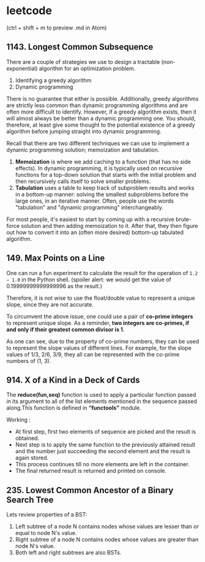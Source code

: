 # leetcode

(ctrl + shift + m to preview .md in Atom)

## 1143. Longest Common Subsequence
There are a couple of strategies we use to design a tractable (non-exponential)
algorithm for an optimization problem.

1. Identifying a greedy algorithm
2. Dynamic programming

There is no guarantee that either is possible. Additionally, greedy algorithms
are strictly less common than dynamic programming algorithms and are often more
difficult to identify. However, if a greedy algorithm exists, then it will
almost always be better than a dynamic programming one. You should, therefore,
at least give some thought to the potential existence of a greedy algorithm
before jumping straight into dynamic programming.

Recall that there are two different techniques we can use to implement a dynamic
programming solution; memoization and tabulation.

1. **Memoization** is where we add caching to a function (that has no side
  effects). In dynamic programming, it is typically used on recursive functions
  for a top-down solution that starts with the initial problem and then
  recursively calls itself to solve smaller problems.
2. **Tabulation** uses a table to keep track of subproblem results and works in
a bottom-up manner: solving the smallest subproblems before the large ones, in
an iterative manner. Often, people use the words "tabulation" and "dynamic
programming" interchangeably.

For most people, it's easiest to start by coming up with a recursive brute-force
solution and then adding memoization to it. After that, they then figure out how
to convert it into an (often more desired) bottom-up tabulated algorithm.

## 149. Max Points on a Line
One can run a fun experiment to calculate the result for the operation of ```1.2 − 1.0``` in the Python shell. (spoiler alert: we would get the value of 0.19999999999999996 as the result.)

Therefore, it is not wise to use the float/double value to represent a unique slope, since they are not accurate.

To circumvent the above issue, one could use a pair of **co-prime integers** to represent unique slope.
As a reminder, **two integers are co-primes, if and only if their greatest common divisor is 1**.

As one can see, due to the property of co-prime numbers, they can be used to represent the slope values of different lines. For example, for the slope values of 1/3, 2/6, 3/9, they all can be represented with the co-prime numbers of (1, 3).

## 914. X of a Kind in a Deck of Cards

The **reduce(fun,seq)** function is used to apply a particular function passed in its argument to all of the list elements mentioned in the sequence passed along.This function is defined in **“functools”** module.

Working :
- At first step, first two elements of sequence are picked and the result is obtained.
- Next step is to apply the same function to the previously attained result and the number just succeeding the second element and the result is again stored.
- This process continues till no more elements are left in the container.
- The final returned result is returned and printed on console.

## 235. Lowest Common Ancestor of a Binary Search Tree
Lets review properties of a BST:

1. Left subtree of a node N contains nodes whose values are lesser than or equal to node N's value.
2. Right subtree of a node N contains nodes whose values are greater than node N's value.
3. Both left and right subtrees are also BSTs.
